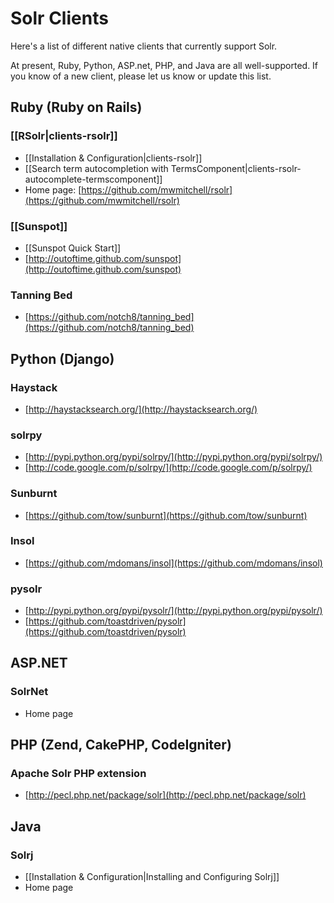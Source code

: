 # Solr Clients

Here's a list of different native clients that currently support Solr.

At present, Ruby, Python, ASP.net, PHP, and Java are all well-supported.
If you know of a new client, please let us know or update this list.

## Ruby (Ruby on Rails)

### [[RSolr|clients-rsolr]]
* [[Installation & Configuration|clients-rsolr]]
* [[Search term autocompletion with TermsComponent|clients-rsolr-autocomplete-termscomponent]]
* Home page: [https://github.com/mwmitchell/rsolr](https://github.com/mwmitchell/rsolr)

### [[Sunspot]]

* [[Sunspot Quick Start]]
* [http://outoftime.github.com/sunspot](http://outoftime.github.com/sunspot)

### Tanning Bed

* [https://github.com/notch8/tanning_bed](https://github.com/notch8/tanning_bed)


## Python (Django)

### Haystack

* [http://haystacksearch.org/](http://haystacksearch.org/)

### solrpy

* [http://pypi.python.org/pypi/solrpy/](http://pypi.python.org/pypi/solrpy/)
* [http://code.google.com/p/solrpy/](http://code.google.com/p/solrpy/)

### Sunburnt

* [https://github.com/tow/sunburnt](https://github.com/tow/sunburnt)

### Insol

* [https://github.com/mdomans/insol](https://github.com/mdomans/insol)

### pysolr

* [http://pypi.python.org/pypi/pysolr/](http://pypi.python.org/pypi/pysolr/)
* [https://github.com/toastdriven/pysolr](https://github.com/toastdriven/pysolr)


## ASP.NET

### SolrNet

* Home page

## PHP (Zend, CakePHP, CodeIgniter)

### Apache Solr PHP extension

* [http://pecl.php.net/package/solr](http://pecl.php.net/package/solr)

## Java

### Solrj

* [[Installation & Configuration|Installing and Configuring Solrj]]
* Home page
